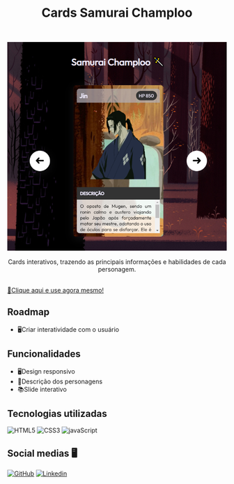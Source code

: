 <h1 align="center">Cards Samurai Champloo</h1>
<br />
<p align="center">
<img width="510px" src="src/imagens/img-README/01.08.2022_12.49.21_REC.png"/>
</p>
<p align="center">
Cards interativos, trazendo as principais informações e habilidades de cada personagem.
</p>
<br />
<a href="https://guilhermewilker.github.io/SamuraiChamplo-MAPADEV/" target="_blank">🔗Clique aqui e use agora mesmo!</a>

## Roadmap

- 🖥️Criar interatividade com o usuário

## Funcionalidades

- 🖥️Design responsivo
- 📃Descrição dos personagens
- 📚Slide interativo

## Tecnologias utilizadas

![HTML5](https://img.shields.io/badge/HTML5-E34F26?style=for-the-badge&logo=html5&logoColor=white)
![CSS3](https://img.shields.io/badge/CSS3-1572B6?style=for-the-badge&logo=css3&logoColor=white)
![javaScript](https://img.shields.io/badge/JavaScript-323330?style=for-the-badge&logo=javascript&logoColor=F7DF1E)

## Social medias 🖥️

[![GitHub](https://img.shields.io/badge/GitHub-100000?style=for-the-badge&logo=github&logoColor=white)](https://github.com/GuilhermeWilker)
[![Linkedin](https://img.shields.io/badge/LinkedIn-0077B5?style=for-the-badge&logo=linkedin&logoColor=white)](https://www.linkedin.com/in/guilherme-wilker-3a8294189/)
